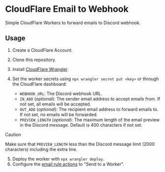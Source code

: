 # CloudFlare Email to Webhook

Simple CloudFlare Workers to forward emails to Discord webhook.

## Usage

1. Create a CloudFlare Account.
2. Clone this repository.
3. Install [CloudFlare Wrangler](https://developers.cloudflare.com/workers/cli-wrangler/install-update).
4. Set the worker secrets using `npx wrangler secret put <key>` or through the CloudFlare dashboard:

    - `WEBHOOK_URL`: The Discord webhook URL.
    - `IN_ADD` (*optional*): The sender email address to accept emails from. If not set, all emails will be accepted.
    - `OUT_ADD` (*optional*): The recipient email address to forward emails to. If not set, no emails will be forwarded.
    - `PREVIEW_LENGTH` (*optional*): The maximum length of the email preview in the Discord message. Default is 400 characters if not set.

> [!CAUTION]  
> Make sure that `PREVIEW_LENGTH` less than the Discord message limit (2000 characters) including the extra line.

5. Deploy the worker with `npx wrangler deploy`.
6. Configure the [email rule actions](https://developers.cloudflare.com/email-routing/setup/email-routing-addresses/#email-rule-actions) to "Send to a Worker".
